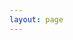 ```yaml
---
layout: page
---
```


<script setup lang="ts">
import Container from '/@theme/components/Topic/TopicPageContainer.vue'
import LeetcodeItem from "/@theme/components/List/LeetcodeItem.vue"
import { getLeetcode } from '/@theme/data'

const props = {
  title: "工程化",
  subTitle: "Articles"
}

const LeetcodeData = getLeetcode()
</script>

<Container v-bind="props">
  <leetcode-item v-for="item in LeetcodeData" v-bind="item" />
</Container>

